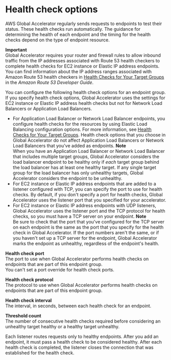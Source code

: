 # Health check options<a name="about-endpoint-groups-health-check-options"></a>

AWS Global Accelerator regularly sends requests to endpoints to test their status\. These health checks run automatically\. The guidance for determining the health of each endpoint and the timing for the health checks depend on the type of endpoint resource\. 

**Important**  
Global Accelerator requires your router and firewall rules to allow inbound traffic from the IP addresses associated with Route 53 health checkers to complete health checks for EC2 instance or Elastic IP address endpoints\. You can find information about the IP address ranges associated with Amazon Route 53 health checkers in [Health Checks for Your Target Groups](https://docs.aws.amazon.com/Route53/latest/DeveloperGuide/route-53-ip-addresses.html) in the *Amazon Route 53 Developer Guide*\.

You can configure the following health check options for an endpoint group\. If you specify health check options, Global Accelerator uses the settings for EC2 instance or Elastic IP address health checks but not for Network Load Balancers or Application Load Balancers\.
+ For Application Load Balancer or Network Load Balancer endpoints, you configure health checks for the resources by using Elastic Load Balancing configuration options\. For more information, see [Health Checks for Your Target Groups](https://docs.aws.amazon.com/elasticloadbalancing/latest/network/target-group-health-checks.html)\. Health check options that you choose in Global Accelerator do not affect Application Load Balancers or Network Load Balancers that you've added as endpoints\.
**Note**  
When you have an Application Load Balancer or Network Load Balancer that includes multiple target groups, Global Accelerator considers the load balancer endpoint to be healthy only if *each* target group behind the load balancer has at least one healthy target\. If any single target group for the load balancer has only unhealthy targets, Global Accelerator considers the endpoint to be unhealthy\.
+ For EC2 instance or Elastic IP address endpoints that are added to a listener configured with TCP, you can specify the port to use for health checks\. By default, if you don't specify a port for health checks, Global Accelerator uses the listener port that you specified for your accelerator\.
+ For EC2 instance or Elastic IP address endpoints with UDP listeners, Global Accelerator uses the listener port and the TCP protocol for health checks, so you must have a TCP server on your endpoint\.
**Note**  
Be sure to check that the port that you've configured for the TCP server on each endpoint is the same as the port that you specify for the health check in Global Accelerator\. If the port numbers aren't the same, or if you haven't set up a TCP server for the endpoint, Global Accelerator marks the endpoint as unhealthy, regardless of the endpoint's health\.

**Health check port**  
The port to use when Global Accelerator performs health checks on endpoints that are part of this endpoint group\.  
You can't set a port override for health check ports\.

**Health check protocol**  
The protocol to use when Global Accelerator performs health checks on endpoints that are part of this endpoint group\.

**Health check interval**  
The interval, in seconds, between each health check for an endpoint\.

**Threshold count**  
The number of consecutive health checks required before considering an unhealthy target healthy or a healthy target unhealthy\.

Each listener routes requests only to healthy endpoints\. After you add an endpoint, it must pass a health check to be considered healthy\. After each health check is completed, the listener closes the connection that was established for the health check\.